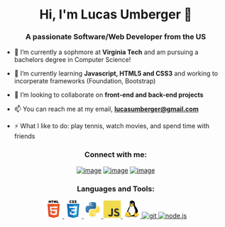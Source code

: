<h1 align="center">Hi, I'm Lucas Umberger 👋</h1>
<h3 align="center">A passionate Software/Web Developer from the US</h3>

- 🔭 I’m currently a sophmore at **Virginia Tech** and am pursuing a bachelors degree in Computer Science!

- 🌱 I’m currently learning **Javascript, HTML5 and CSS3** and working to incorperate frameworks (Foundation, Bootstrap)

- 👯 I’m looking to collaborate on **front-end and back-end projects**

- 📫 You can reach me at my email, **lucasumberger@gmail.com**

- ⚡ What I like to do: play tennis, watch movies, and spend time with friends

<h3 align="center">Connect with me:</h3>
<div align="center">

[![image](https://img.shields.io/badge/LinkedIn-0077B5?style=for-the-badge&logo=linkedin&logoColor=white)](www.linkedin.com/in/lumberger540)
[![image](https://img.shields.io/badge/Instagram-E4405F?style=for-the-badge&logo=instagram&logoColor=white)](https://www.instagram.com/lucas.umberger/)
[![image](https://img.shields.io/badge/Gmail-D14836?style=for-the-badge&logo=gmail&logoColor=white)](mailto:produtor.lucasumbergero@gmail.com)
  
</div>

<h3 align="center">Languages and Tools:</h3>

<p align="center"> 
  <a href="https://www.w3.org/html/" target="_blank"> 
    <img src="https://raw.githubusercontent.com/devicons/devicon/master/icons/html5/html5-original-wordmark.svg" alt="html5" width="40" height="40"/> 
  </a>
  <a href="https://www.w3schools.com/css/" target="_blank"> 
    <img src="https://raw.githubusercontent.com/devicons/devicon/master/icons/css3/css3-original-wordmark.svg" alt="css3" width="40" height="40"/> 
  </a> 
  <a href="https://www.python.org" target="_blank"> 
    <img src="https://raw.githubusercontent.com/devicons/devicon/master/icons/python/python-original.svg" alt="python" width="40" height="40"/> 
  </a>  
  <a href="https://developer.mozilla.org/en-US/docs/Web/JavaScript" target="_blank"> 
    <img src="https://raw.githubusercontent.com/devicons/devicon/master/icons/javascript/javascript-original.svg" alt="javascript" width="40" height="40"/> 
  </a> 
  <a href="https://www.linux.org/" target="_blank"> 
    <img src="https://raw.githubusercontent.com/devicons/devicon/master/icons/linux/linux-original.svg" alt="linux" width="40" height="40"/> 
  </a> 
  <a href="https://git-scm.com/" target="_blank"> 
    <img src="https://www.vectorlogo.zone/logos/git-scm/git-scm-icon.svg" alt="git" width="40" height="40"/> 
  </a>
  <a href="https://nodejs.org/en" target="_blank">
    <img src="https://raw.githubusercontent.com/nodejs/nodejs.org/main/public/static/images/logo-hexagon.svg" alt="node.js" width="40" height="40"/>
  </a>
</p>
